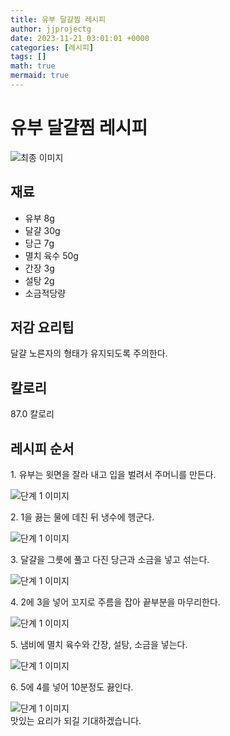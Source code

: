 ```yaml
---
title: 유부 달걀찜 레시피
author: jjprojectg
date: 2023-11-21 03:01:01 +0000
categories: [레시피]
tags: []
math: true
mermaid: true
---
```

<meta name="og:type" content="website"/>
<meta charset="UTF-8"/>
<div class="header">
  <h1>유부 달걀찜 레시피</h1>
</div>

<div class="container my-4">
  <div class="row">
    <div class="col-12 col-md-6">
      <div class="recipe-image">
        <img src="http://www.foodsafetykorea.go.kr/uploadimg/20141117/20141117053632_1416213392616.jpg" class="step-image" alt="최종 이미지"/>
      </div>
    </div>
    <div class="col-12 col-md-6">
      <div class="ingredients">
        <h2>재료</h2>
        <ul class="card">
          <li> 유부 8g </li>
          <li>  달걀 30g </li>
          <li>  당근 7g </li>
          <li>  멸치 육수 50g </li>
          <li>  간장 3g </li>
          <li>  설탕 2g </li>
          <li>  소금적당량 </li>
</ul>
      </div>
    </div>
    <div class="col-12 col-md-6">
      <div class="ingredients">
        <h2>저감 요리팁</h2>
        <div class="card"> 
          <p>
            달걀 노른자의 형태가 유지되도록 주의한다.
          </p>
        </div>
      </div>
      <div class="ingredients">
        <h2>칼로리</h2>
        <div class="card"> 
          <p>
            87.0 칼로리
          </p>
        </div>
      </div>
    </div>
  </div>

  <h2 class="my-4">레시피 순서</h2>
  <div class="card recipe-card">
    <div class="card-body recipe-step">
      <p class="card-text step-description">1. 유부는 윗면을 잘라 내고 입을 벌려서 주머니를 만든다.</p>
      <img src="http://www.foodsafetykorea.go.kr/uploadimg/cook/944-1.jpg" alt="단계 1 이미지" class="step-image"/>
    </div>
  </div>
  <div class="card recipe-card">
    <div class="card-body recipe-step">
      <p class="card-text step-description">2. 1을 끓는 물에 데친 뒤 냉수에 헹군다.</p>
      <img src="http://www.foodsafetykorea.go.kr/uploadimg/cook/944-2.jpg" alt="단계 1 이미지" class="step-image"/>
    </div>
  </div>
  <div class="card recipe-card">
    <div class="card-body recipe-step">
      <p class="card-text step-description">3. 달걀을 그릇에 풀고 다진 당근과 소금을 넣고 섞는다.</p>
      <img src="http://www.foodsafetykorea.go.kr/uploadimg/cook/944-3.jpg" alt="단계 1 이미지" class="step-image"/>
    </div>
  </div>
  <div class="card recipe-card">
    <div class="card-body recipe-step">
      <p class="card-text step-description">4. 2에 3을 넣어 꼬지로 주름을 잡아 끝부분을 마무리한다.</p>
      <img src="http://www.foodsafetykorea.go.kr/uploadimg/cook/944-4.jpg" alt="단계 1 이미지" class="step-image"/>
    </div>
  </div>
  <div class="card recipe-card">
    <div class="card-body recipe-step">
      <p class="card-text step-description">5. 냄비에 멸치 육수와 간장, 설탕, 소금을 넣는다.</p>
      <img src="http://www.foodsafetykorea.go.kr/uploadimg/cook/944-5.jpg" alt="단계 1 이미지" class="step-image"/>
    </div>
  </div>
  <div class="card recipe-card">
    <div class="card-body recipe-step">
      <p class="card-text step-description">6. 5에 4를 넣어 10분정도 끓인다.</p>
      <img src="http://www.foodsafetykorea.go.kr/uploadimg/cook/944-6.jpg" alt="단계 1 이미지" class="step-image"/>
    </div>
  </div>

</div>
맛있는 요리가 되길 기대하겠습니다.
